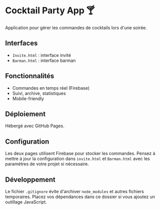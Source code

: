 # Cocktail Party App 🍸

Application pour gérer les commandes de cocktails lors d'une soirée.

## Interfaces

- `Invite.html` : interface invité
- `Barman.html` : interface barman

## Fonctionnalités

- Commandes en temps réel (Firebase)
- Suivi, archive, statistiques
- Mobile-friendly

## Déploiement

Hébergé avec GitHub Pages.

## Configuration

Les deux pages utilisent Firebase pour stocker les commandes. Pensez à mettre à
jour la configuration dans `invite.html` et `Barman.html` avec les paramètres de
votre projet si nécessaire.

## Développement

Le fichier `.gitignore` évite d'archiver `node_modules` et autres fichiers
temporaires. Placez vos dépendances dans ce dossier si vous ajoutez un outillage
JavaScript.
